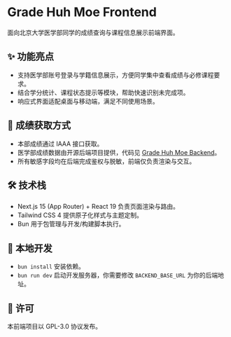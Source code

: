 # Grade Huh Moe Frontend

面向北京大学医学部同学的成绩查询与课程信息展示前端界面。

## ✨ 功能亮点

-   支持医学部账号登录与学籍信息展示，方便同学集中查看成绩与必修课程要求。
-   结合学分统计、课程状态提示等模块，帮助快速识别未完成项。
-   响应式界面适配桌面与移动端，满足不同使用场景。

## 🧠 成绩获取方式

-   本部成绩通过 IAAA 接口获取。
-   医学部成绩数据由开源后端项目提供，代码见 [Grade Huh Moe Backend](https://github.com/zhuozhiyongde/Grade-Huh-Moe-Backend)。
-   所有敏感字段均在后端完成鉴权与脱敏，前端仅负责渲染与交互。

## 🛠️ 技术栈

-   Next.js 15 (App Router) + React 19 负责页面渲染与路由。
-   Tailwind CSS 4 提供原子化样式与主题定制。
-   Bun 用于包管理与开发/构建脚本执行。

## 🚀 本地开发

-   `bun install` 安装依赖。
-   `bun run dev` 启动开发服务器，你需要修改 `BACKEND_BASE_URL` 为你的后端地址。

## 📜 许可

本前端项目以 GPL-3.0 协议发布。
